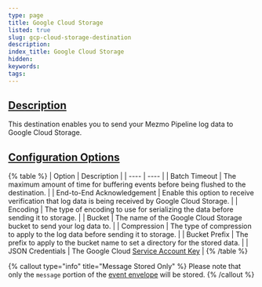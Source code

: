 ```yaml
---
type: page
title: Google Cloud Storage
listed: true
slug: gcp-cloud-storage-destination
description: 
index_title: Google Cloud Storage
hidden: 
keywords: 
tags: 
---
```


## [Description](https://docs.mezmo.com/docs/google-cloud-storage-pipeline-destination#description)

This destination enables you to send your Mezmo Pipeline log data to Google Cloud Storage.

## [Configuration Options](https://docs.mezmo.com/docs/google-cloud-storage-pipeline-destination#configuration-options)

{% table %}
| Option | Description | 
| ---- | ---- | 
| Batch Timeout | The maximum amount of time for buffering events before being flushed to the destination. | 
| End-to-End Acknowledgement | Enable this option to receive verification that log data is being received by Google Cloud Storage. | 
| Encoding | The type of encoding to use for serializing the data before sending it to storage. | 
| Bucket | The name of the Google Cloud Storage bucket to send your log data to. | 
| Compression | The type of compression to apply to the log data before sending it to storage. | 
| Bucket Prefix | The prefix to apply to the bucket name to set a directory for the stored data. | 
| JSON Credentials | The Google Cloud [Service Account Key](https://cloud.google.com/iam/docs/keys-create-delete#creating) | 
{% /table %}

{% callout type="info" title="Message Stored Only" %}
Please note that only the `message` portion of the [event envelope](/telemetry-pipelines/pipeline-event-data-model) will be stored.
{% /callout %}